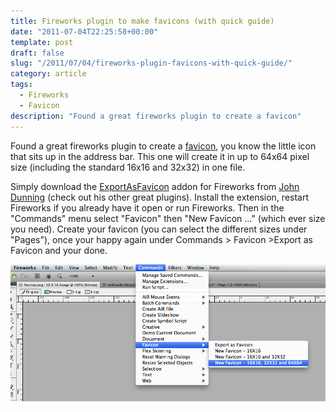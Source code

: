 ```yaml
---
title: Fireworks plugin to make favicons (with quick guide)
date: "2011-07-04T22:25:58+00:00"
template: post
draft: false
slug: "/2011/07/04/fireworks-plugin-favicons-with-quick-guide/"
category: article
tags:
  - Fireworks
  - Favicon
description: "Found a great fireworks plugin to create a favicon"
---
```


Found a great fireworks plugin to create a [favicon](https://secure.wikimedia.org/wikipedia/en/wiki/Favicon), you know the little icon that sits up in the address bar. This one will create it in up to 64x64 pixel size (including the standard 16x16 and 32x32) in one file.

Simply download the [ExportAsFavicon](http://johndunning.com/fireworks/about/ExportAsFavicon) addon for Fireworks from [John Dunning](http://johndunning.com/) (check out his other great plugins). Install the extension, restart Fireworks if you already have it open or run Fireworks. Then in the "Commands" menu select "Favicon" then "New Favicon ..." (which ever size you need). Create your favicon (you can select the different sizes under "Pages"), once your happy again under Commands &gt; Favicon &gt;Export as Favicon and your done.

![Where to find the ExportAsFavicon command options](./favicon.png)

